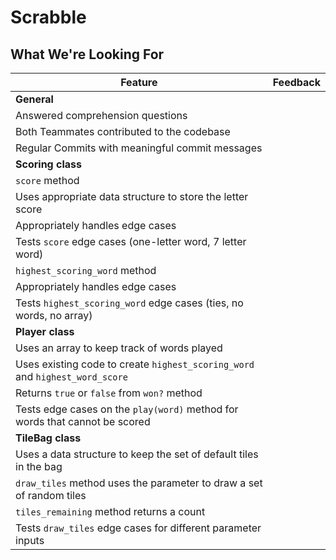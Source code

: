 # Scrabble
## What We're Looking For

|  Feature 	|   Feedback |
|---	|---	|
|  **General**	|   	|
|   Answered comprehension questions 	|   	|
|   Both Teammates contributed to the codebase	|   	|
|   Regular Commits with meaningful commit messages 	|   	|
|  **Scoring class**	|   	|
|  `score` method	|   	|
|   Uses appropriate data structure to store the letter score	|   	|
|   Appropriately handles edge cases	|   	|
|   Tests `score` edge cases (one-letter word, 7 letter word)	|   	|
|  `highest_scoring_word` method	|   	|
|   Appropriately handles edge cases	|   	|
|   Tests `highest_scoring_word` edge cases (ties, no words, no array)	|   	|
|  **Player class**	|   	|
|  Uses an array to keep track of words played	|   	|
|  Uses existing code to create `highest_scoring_word` and `highest_word_score`	|   	|
|  Returns `true` or `false` from `won?` method |   |
|  Tests edge cases on the `play(word)` method for words that cannot be scored |     |
|  **TileBag class**	|   	|
|  Uses a data structure to keep the set of default tiles in the bag	|   	|
|  `draw_tiles` method uses the parameter to draw a set of random tiles |   	|
| `tiles_remaining` method returns a count	|   	|
|  Tests `draw_tiles` edge cases for different parameter inputs	|   	|
